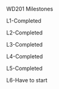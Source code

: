 WD201 Milestones

L1-Completed

L2-Completed

L3-Completed

L4-Completed

L5-Completed

L6-Have to start
